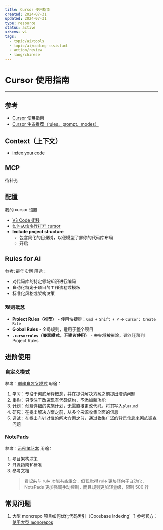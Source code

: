 ```yaml
---
title: Cursor 使用指南
created: 2024-07-31
updated: 2024-07-31
type: resource
status: active
schema: v1
tags:
  - topic/ai/tools
  - topic/ai/coding-assistant
  - action/review
  - lang/chinese
---
```


# Cursor 使用指南

---

## 参考

- [Cursor 使用指南](https://docs.cursor.com/welcome)
- [Cursor 生态推荐（rules、prompt、modes）](https://playbooks.com/rules)

## Context（上下文）

- [index your code](https://docs.cursor.com/context/codebase-indexing)

## MCP

待补充

## 配置

我的 cursor 设置

- [VS Code 迁移](https://docs.cursor.com/guides/migration/vscode)
- [如何从命令行打开 cursor](https://docs.cursor.com/troubleshooting/common-issues#how-do-i-open-cursor-from-the-command-line)
- **Include project structure**
  - 包含简化的目录树，以便模型了解你的代码库布局
  - 开启

## Rules for AI

参考: [最佳实践](https://docs.cursor.com/context/rules#best-practices)
用途：

- 对代码库的特定领域知识进行编码
- 自动化特定于项目的工作流程或模板
- 标准化风格或架构决策

### 规则概念

- **Project Rules（推荐）** - 使用快捷键：`Cmd + Shift + P` -> `Cursor: Create Rule`
- **Global Rules** - 全局规则，适用于整个项目
- **`.cursorrules`（兼容模式，不建议使用）** - 未来将被删除，建议迁移到 Project Rules

## 进阶使用

### 自定义模式

参考：[创建自定义模式](https://docs.cursor.com/chat/custom-modes#creating-a-custom-mode)
用途：

1. 学习：专注于彻底解释概念，并在提供解决方案之前提出澄清问题
2. 重构：只专注于改进现有代码结构，不添加新功能
3. 计划：创建详细的实施计划，无需直接更改代码。将其写入`plan.md`
4. 研究：在提出解决方案之前，从多个来源收集全面的信息
5. 调试：在提出有针对性的解决方案之前，通过收集广泛的背景信息来彻底调查问题

### NotePads

参考：[示例笔记本](https://docs.cursor.com/beta/notepads#example-notepad)
用途：

1. 项目架构决策
2. 开发指南和标准
3. 参考文档
   > 看起来与 rule 功能有些重合，但我觉得 rule 更加倾向于自动化，NotePads 更加强调手动控制，而且规则更加轻量级，限制 500 行

## 常见问题

1. 大型 monorepo 项目如何优化代码索引（Codebase Indexing）?
   参考官方：[使用大型 monorepos](https://docs.cursor.com/context/codebase-indexing#working-with-large-monorepos)
